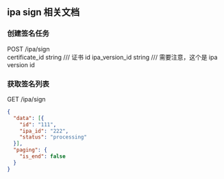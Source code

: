 ## ipa sign 相关文档

### 创建签名任务
POST /ipa/sign  
certificate_id string   /// 证书 id 
ipa_version_id string   /// 需要注意，这个是 ipa version id


### 获取签名列表  
GET /ipa/sign  
```json
{
  "data": [{
    "id": "111",
    "ipa_id": "222",
    "status": "processing"
  }],
  "paging": {
    "is_end": false
  }
}
```
